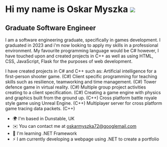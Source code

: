 Hi my name is Oskar Myszka ![](https://user-images.githubusercontent.com/18350557/176309783-0785949b-9127-417c-8b55-ab5a4333674e.gif)
====================================================================================================================================

Graduate Software Engineer
-----------------

I am a software engineering graduate, specifically in games development. I graduated in 2023 and i'm now looking to apply my skills in a professional environment. My favourite programming language would be C# however, I have touched upon and created projects in C++ as well as using HTML, CSS, JavaScript, Flask for the purposes of web development.

I have created projects in C# and C++ such as: Artificial intelligence for a first-person shooter game. (C#) Client specific programming for teaching skills such as resilience, teamworking and time management. (C#) Tower defence game in virtual reality. (C#) Multiple group project activities creating to a client specification. (C#) Creating a game engine with physics and graphics built from the ground up. (C++) Cross platform battle royale style game using Unreal Engine. (C++) Multiplayer server for cross platform game tracing data packets. (C++)

* 🌍  I'm based in Dunstable, UK
* ✉️  You can contact me at [oskarmyszka72@googlemail.com](mailto:oskarmyszka72@googlemail.com)
* 🧠  I'm learning .NET Framework
* ⚡  I am currently developing a webpage using .NET to create a portfolio

<!--
**oskvrDev/oskvrDev** is a ✨ _special_ ✨ repository because its `README.md` (this file) appears on your GitHub profile.

Here are some ideas to get you started:

- 🔭 I’m currently working on ...
- 🌱 I’m currently learning ...
- 👯 I’m looking to collaborate on ...
- 🤔 I’m looking for help with ...
- 💬 Ask me about ...
- 📫 How to reach me: ...
- 😄 Pronouns: ...
- ⚡ Fun fact: ...
-->
